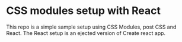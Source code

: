 # CSS modules setup with React
This repo is a simple sample setup using CSS Modules, post CSS and React. The React setup is an ejected version of Create react app.
